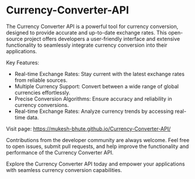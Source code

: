 # Currency-Converter-API

The Currency Converter API is a powerful tool for currency conversion, designed to provide accurate and up-to-date exchange rates. This open-source project offers developers a user-friendly interface and extensive functionality to seamlessly integrate currency conversion into their applications.

Key Features:

* Real-time Exchange Rates: Stay current with the latest exchange rates from reliable sources.
* Multiple Currency Support: Convert between a wide range of global currencies effortlessly.
* Precise Conversion Algorithms: Ensure accuracy and reliability in currency conversions.
* Real-time Exchange Rates: Analyze currency trends by accessing real-time data.

Visit page: https://mukesh-bhute.github.io/Currency-Converter-API/

Contributions from the developer community are always welcome. Feel free to open issues, submit pull requests, and help improve the functionality and performance of the Currency Converter API.

Explore the Currency Converter API today and empower your applications with seamless currency conversion capabilities.
